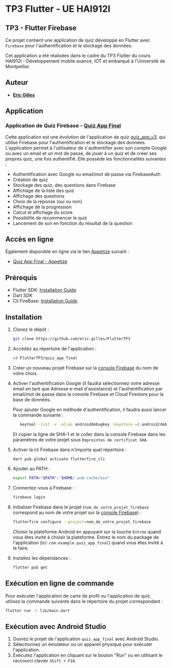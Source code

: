 # TP3 Flutter - UE HAI912I
## TP3 - Flutter Firebase

Ce projet contient une application de quiz développé en Flutter avec `Firebase` pour l'authentification et le stockage des données.

Cet application a été réalisées dans le cadre du TP3 Flutter du cours HAI912I - Développement mobile avancé, IOT et embarqué à l'Université de Montpellier.

## Auteur
- **[Eric Gilles](https://github.com/eric-gilles)**

## Application

### Application de Quiz Firebase - [Quiz App Final](https://github.com/eric-gilles/FlutterTP3/tree/main/quiz_app_final)

Cette application est une évolution de l'application de quiz [quiz_app_v3](https://github.com/eric-gilles/FlutterTP2/tree/main/quiz_app_v3).
qui utilise Firebase pour l'authentification et le stockage des données.
L'application permet à l'utilisateur de s'authentifier avec son compte Google ou avec un email et un mot de passe, de jouer à un quiz et de créer ses propres quiz, une fois authentifié.
Elle possède les fonctionnalités suivantes :
- Authentification avec Google ou email/mot de passe via FirebaseAuth
- Création de quiz
- Stockage des quiz, des questions dans Firebase
- Affichage de la liste des quiz
- Affichage des questions
- Choix de la réponse (oui ou non)
- Affichage de la progression
- Calcul et affichage du score
- Possibilité de recommencer le quiz
- Lancement de son en fonction du résultat de la question


## Accès en ligne

Également disponible en ligne via le lien [Appetize](https://appetize.io/) suivant :
- [Quiz App Final - Appetize](https://appetize.io/app/b_pjtit7m5didap4zmajmlg74d4e)


## Prérequis

- Flutter SDK: [Installation Guide](https://flutter.dev/docs/get-started/install)
- Dart SDK
- Cli FireBase: [Installation Guide](https://firebase.google.com/docs/cli?hl=fr&authuser=0#install_the_firebase_cli)

## Installation

1. Clonez le dépôt :
    ```bash
    git clone https://github.com/eric-gilles/FlutterTP3
    ```
2. Accédez au répertoire de l'application :
    ```bash
    cd FlutterTP3/quiz_app_final
    ```
3. Créer un nouveau projet Firebase sur la [console Firebase](https://console.firebase.google.com/project/) du nom de votre choix.
4. Activer l'authentification Google (il faudra sélectionnez votre adresse émail en tant que Adresse e-mail d'assistance) et l'authentification par email/mot de passe dans la console Firebase et Cloud Firestore pour la base de données.

   Pour ajouter Google en méthode d'authentification, il faudra aussi lancer la commande suivante :
   ```bash
      keytool -list -v -alias androiddebugkey -keystore ~/.android/debug.keystore
    ```
   Et copier la ligne de SHA-1 et le coller dans la console Firebase dans les paramètres de votre projet sous `Empreintes de certificat SHA`.

3. Activer la cli Firebase dans n'importe quel répertoire :
    ```bash
    dart pub global activate flutterfire_cli
    ```
4. Ajouter au PATH :
    ```bash
    export PATH="$PATH":"$HOME/.pub-cache/bin"
    ```
5. Connectez-vous à Firebase :
    ```bash
    firebase login
    ```
6. Initialiser Firebase dans le projet (`nom_de_votre_projet_firebase` correspond au nom de votre projet sur la [console Firebase](https://console.firebase.google.com/project/)) :
    ```bash
    flutterfire configure --project=nom_de_votre_projet_firebase
    ```
   Choisir la plateforme Android en appuyant sur la touche `Entrée` quand vous êtes invité à choisir la plateforme.
   Entrez le nom du package de l'application (ici: `com.example.quiz_app_final`) quand vous êtes invité à le faire.
7. Installez les dépendances :
    ```bash
    flutter pub get
    ```

## Exécution en ligne de commande

Pour exécuter l'application de carte de profil ou l'application de quiz, utilisez la commande suivante dans le répertoire du projet correspondant :

```bash
flutter run -t lib/main.dart
```

## Exécution avec Android Studio

1. Ouvrez le projet de l'application `quiz_app_final` avec Android Studio.
2. Sélectionnez un émulateur ou un appareil physique pour exécuter l'application.
3. Exécutez l'application en cliquant sur le bouton "Run" ou en utilisant le raccourci clavier `Shift + F10`.
